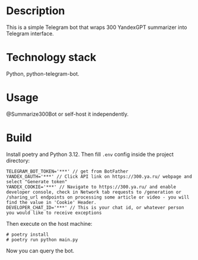 # Description
This is a simple Telegram bot that wraps 300 YandexGPT summarizer into Telegram interface.

# Technology stack
Python, python-telegram-bot.

# Usage
@Summarize300Bot or self-host it independently.

# Build

Install poetry and Python 3.12.
Then fill `.env` config inside the project directory:

```
TELEGRAM_BOT_TOKEN='***' // get from BotFather
YANDEX_OAUTH='***' // Click API link on https://300.ya.ru/ webpage and select "Generate token"
YANDEX_COOKIE='***' // Navigate to https://300.ya.ru/ and enable developer console, check in Network tab requests to /generation or /sharing_url endpoints on processing some article or video - you will find the value in 'Cookie' Header.
DEVELOPER_CHAT_ID='***' // This is your chat id, or whatever person you would like to receive exceptions
```

Then execute on the host machine:
```
# poetry install
# poetry run python main.py
```

Now you can query the bot.
